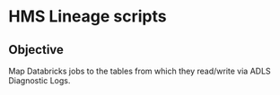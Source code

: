 # HMS Lineage scripts
## Objective
Map Databricks jobs to the tables from which they read/write via ADLS Diagnostic Logs. 